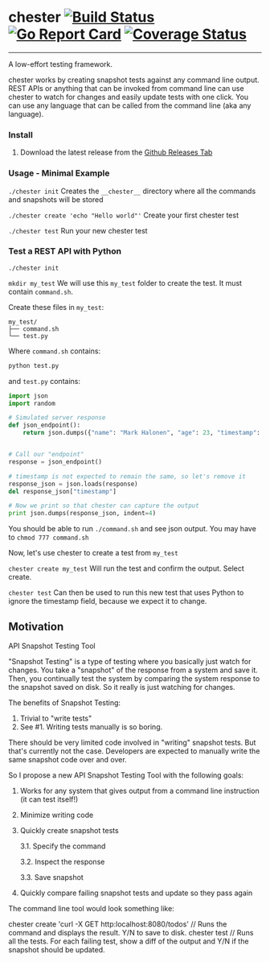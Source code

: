 # chester [![Build Status](https://travis-ci.org/markhalonen/chester.svg?branch=master)](https://travis-ci.org/markhalonen/chester) [![Go Report Card](https://goreportcard.com/badge/github.com/markhalonen/chester)](https://goreportcard.com/report/github.com/markhalonen/chester) [![Coverage Status](https://coveralls.io/repos/github/markhalonen/chester/badge.svg?branch=master)](https://coveralls.io/github/markhalonen/chester?branch=master)
---
A low-effort testing framework.

chester works by creating snapshot tests against any command line output. REST APIs or anything that can be invoked from command line can use chester to watch for changes and easily update tests with one click. You can use any language that can be called from the command line (aka any language).

### Install
1. Download the latest release from the [Github Releases Tab](https://github.com/markhalonen/chester/releases)

### Usage - Minimal Example
`./chester init` Creates the `__chester__` directory where all the commands and snapshots will be stored

`./chester create 'echo "Hello world"'` Create your first chester test

`./chester test` Run your new chester test

### Test a REST API with Python
`./chester init`

`mkdir my_test` We will use this `my_test` folder to create the test. It must contain `command.sh`.

Create these files in `my_test`:
```
my_test/
├── command.sh
└── test.py
```

Where `command.sh` contains:
```bash
python test.py
``` 
and `test.py` contains:
```python
import json
import random

# Simulated server response
def json_endpoint():
    return json.dumps({"name": "Mark Halonen", "age": 23, "timestamp": random.randint(0,10000)})


# Call our "endpoint"
response = json_endpoint()

# timestamp is not expected to remain the same, so let's remove it
response_json = json.loads(response)
del response_json["timestamp"]

# Now we print so that chester can capture the output
print json.dumps(response_json, indent=4)
```

You should be able to run `./command.sh` and see json output. You may have to `chmod 777 command.sh`

Now, let's use chester to create a test from `my_test`

`chester create my_test` Will run the test and confirm the output. Select create.

`chester test` Can then be used to run this new test that uses Python to ignore the timestamp field, because we expect it to change.


## Motivation
API Snapshot Testing Tool

"Snapshot Testing" is a type of testing where you basically just watch for changes. You take a "snapshot" of the response from a system and save it. Then, you continually test the system by comparing the system response to the snapshot saved on disk. So it really is just watching for changes.

The benefits of Snapshot Testing:
1. Trivial to "write tests"
2. See #1. Writing tests manually is so boring.

There should be very limited code involved in "writing" snapshot tests. But that's currently not the case. Developers are expected to manually write the same snapshot code over and over.

So I propose a new API Snapshot Testing Tool with the following goals:

1. Works for any system that gives output from a command line instruction (it can test itself!)
2. Minimize writing code
3. Quickly create snapshot tests

   3.1. Specify the command
   
   3.2. Inspect the response
   
   3.3. Save snapshot
   
4. Quickly compare failing snapshot tests and update so they pass again

The command line tool would look something like:

chester create 'curl -X GET http:localhost:8080/todos' // Runs the command and displays the result. Y/N to save to disk.
chester test // Runs all the tests. For each failing test, show a diff of the output and Y/N if the snapshot should be updated.
